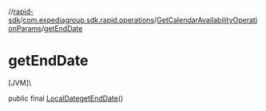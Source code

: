 //[rapid-sdk](../../../index.md)/[com.expediagroup.sdk.rapid.operations](../index.md)/[GetCalendarAvailabilityOperationParams](index.md)/[getEndDate](get-end-date.md)

# getEndDate

[JVM]\

public final [LocalDate](https://docs.oracle.com/javase/8/docs/api/java/time/LocalDate.html)[getEndDate](get-end-date.md)()
